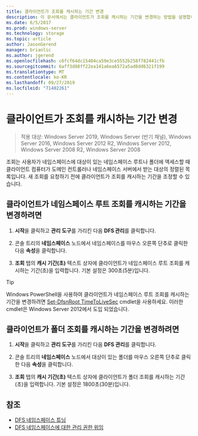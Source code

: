 ```yaml
---
title: 클라이언트가 조회를 캐시하는 기간 변경
description: 이 문서에서는 클라이언트가 조회를 캐시하는 기간을 변경하는 방법을 설명합니다.
ms.date: 6/5/2017
ms.prod: windows-server
ms.technology: storage
ms.topic: article
author: JasonGerend
manager: brianlic
ms.author: jgerend
ms.openlocfilehash: c6fcf64dc15404ca59e3ce5552b258f782441cfb
ms.sourcegitcommit: 6aff3d88ff22ea141a6ea6572a5ad8dd6321f199
ms.translationtype: MT
ms.contentlocale: ko-KR
ms.lasthandoff: 09/27/2019
ms.locfileid: "71402261"
---
```

# <a name="change-the-amount-of-time-that-clients-cache-referrals"></a>클라이언트가 조회를 캐시하는 기간 변경

> 적용 대상: Windows Server 2019, Windows Server (반기 채널), Windows Server 2016, Windows Server 2012 R2, Windows Server 2012, Windows Server 2008 R2, Windows Server 2008

조회는 사용자가 네임스페이스에 대상이 있는 네임스페이스 루트나 폴더에 액세스할 때 클라이언트 컴퓨터가 도메인 컨트롤러나 네임스페이스 서버에서 받는 대상의 정렬된 목록입니다. 새 조회를 요청하기 전에 클라이언트가 조회를 캐시하는 기간을 조정할 수 있습니다.

## <a name="to-change-the-amount-of-time-that-clients-cache-namespace-root-referrals"></a>클라이언트가 네임스페이스 루트 조회를 캐시하는 기간을 변경하려면

1.  **시작**을 클릭하고 **관리 도구**를 가리킨 다음 **DFS 관리**를 클릭합니다.

2.  콘솔 트리의 **네임스페이스** 노드에서 네임스페이스를 마우스 오른쪽 단추로 클릭한 다음 **속성**을 클릭합니다.

3.  **조회** 탭의 **캐시 기간(초)** 텍스트 상자에 클라이언트가 네임스페이스 루트 조회를 캐시하는 기간(초)을 입력합니다. 기본 설정은 300초(5분)입니다.

> [!TIP]
> Windows PowerShell을 사용하여 클라이언트가 네임스페이스 루트 조회를 캐시하는 기간을 변경하려면 [Set-DfsnRoot TimeToLiveSec](https://technet.microsoft.com/library/jj884281.aspx) cmdlet을 사용하세요. 이러한 cmdlet은 Windows Server 2012에서 도입 되었습니다.

## <a name="to-change-the-amount-of-time-that-clients-cache-folder-referrals"></a>클라이언트가 폴더 조회를 캐시하는 기간을 변경하려면

1.  **시작**을 클릭하고 **관리 도구**를 가리킨 다음 **DFS 관리**를 클릭합니다.

2.  콘솔 트리의 **네임스페이스** 노드에서 대상이 있는 폴더를 마우스 오른쪽 단추로 클릭한 다음 **속성**을 클릭합니다.

3.  **조회** 탭의 **캐시 기간(초)** 텍스트 상자에 클라이언트가 폴더 조회를 캐시하는 기간(초)을 입력합니다. 기본 설정은 1800초(30분)입니다.

## <a name="see-also"></a>참조

-   [DFS 네임스페이스 튜닝](tuning-dfs-namespaces.md)
-   [DFS 네임스페이스에 대한 관리 권한 위임](delegate-management-permissions-for-dfs-namespaces.md)


